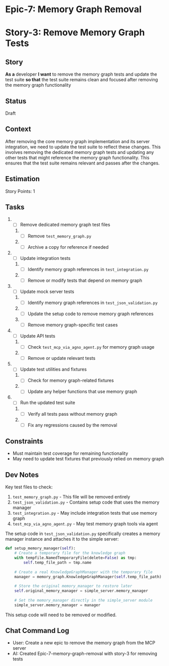 # Epic-7: Memory Graph Removal
# Story-3: Remove Memory Graph Tests

## Story

**As a** developer
**I want** to remove the memory graph tests and update the test suite
**so that** the test suite remains clean and focused after removing the memory graph functionality

## Status

Draft

## Context

After removing the core memory graph implementation and its server integration, we need to update the test suite to reflect these changes. This involves removing the dedicated memory graph tests and updating any other tests that might reference the memory graph functionality. This ensures that the test suite remains relevant and passes after the changes.

## Estimation

Story Points: 1

## Tasks

1. - [ ] Remove dedicated memory graph test files
   1. - [ ] Remove `test_memory_graph.py`
   2. - [ ] Archive a copy for reference if needed

2. - [ ] Update integration tests
   1. - [ ] Identify memory graph references in `test_integration.py`
   2. - [ ] Remove or modify tests that depend on memory graph

3. - [ ] Update mock server tests
   1. - [ ] Identify memory graph references in `test_json_validation.py`
   2. - [ ] Update the setup code to remove memory graph references
   3. - [ ] Remove memory graph-specific test cases

4. - [ ] Update API tests
   1. - [ ] Check `test_mcp_via_agno_agent.py` for memory graph usage
   2. - [ ] Remove or update relevant tests

5. - [ ] Update test utilities and fixtures
   1. - [ ] Check for memory graph-related fixtures
   2. - [ ] Update any helper functions that use memory graph

6. - [ ] Run the updated test suite
   1. - [ ] Verify all tests pass without memory graph
   2. - [ ] Fix any regressions caused by the removal

## Constraints

- Must maintain test coverage for remaining functionality
- May need to update test fixtures that previously relied on memory graph

## Dev Notes

Key test files to check:

1. `test_memory_graph.py` - This file will be removed entirely
2. `test_json_validation.py` - Contains setup code that uses the memory manager
3. `test_integration.py` - May include integration tests that use memory graph
4. `test_mcp_via_agno_agent.py` - May test memory graph tools via agent

The setup code in `test_json_validation.py` specifically creates a memory manager instance and attaches it to the simple server:

```python
def setup_memory_manager(self):
    # Create a temporary file for the knowledge graph
    with tempfile.NamedTemporaryFile(delete=False) as tmp:
        self.temp_file_path = tmp.name
    
    # Create a real KnowledgeGraphManager with the temporary file
    manager = memory_graph.KnowledgeGraphManager(self.temp_file_path)
    
    # Store the original memory_manager to restore later
    self.original_memory_manager = simple_server.memory_manager
    
    # Set the memory_manager directly in the simple_server module
    simple_server.memory_manager = manager
```

This setup code will need to be removed or modified.

## Chat Command Log

- User: Create a new epic to remove the memory graph from the MCP server
- AI: Created Epic-7-memory-graph-removal with story-3 for removing tests 